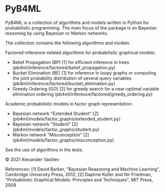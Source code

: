 # PyB4ML
PyB4ML is a collection of algorithms and models written in Python for probabilistic programming. The main focus of the package is on Bayesian reasoning by using Bayesian or Markov networks. 

The collection contains the following algorithms and models.

Factored-inference-related algorithms for probabilistic graphical models:
- Belief Propagation (BP) [1] for efficient inference in trees (pb4ml/inference/factored/belief_propagation.py)
- Bucket Elimination (BE) [1] for inference in loopy graphs or computing the joint probability distribution of several query variables (pb4ml/inference/factored/bucket_elimination.py)
- Greedy Ordering (GO) [2] for greedy search for a near-optimal variable elimination ordering (pb4ml/inference/factored/greedy_ordering.py)

Academic probabilistic models in factor graph representation:
- Bayesian network "Extended Student" [2] (pb4ml/models/factor_graphs/extended_student.py)
- Bayesian network "Student" [2] (pb4ml/models/factor_graphs/student.py)
- Markov network "Misconception" [2] (pb4ml/models/factor_graphs/misconception.py)

See the use of algorithms in the tests.

© 2021 Alexander Vasiliev

References:
[1] David Barber, "Bayesian Reasoning and Machine Learning", Cambridge University Press, 2012;
[2] Daphne Koller and Nir Friedman, "Probabilistic Graphical Models: Principles and Techniques", MIT Press, 2009

